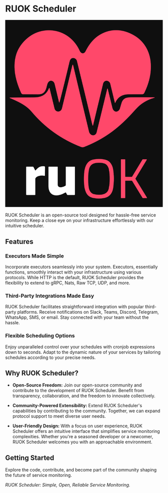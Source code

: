# RUOK Scheduler

![big logo](./assets/big_ruok_logo.svg)

RUOK Scheduler is an open-source tool designed for hassle-free service monitoring. Keep a close eye on your infrastructure effortlessly with our intuitive scheduler.

## Features

### Executors Made Simple

Incorporate executors seamlessly into your system. Executors, essentially functions, smoothly interact with your infrastructure using various protocols. While HTTP is the default, RUOK Scheduler provides the flexibility to extend to gRPC, Nats, Raw TCP, UDP, and more.

### Third-Party Integrations Made Easy

RUOK Scheduler facilitates straightforward integration with popular third-party platforms. Receive notifications on Slack, Teams, Discord, Telegram, WhatsApp, SMS, or email. Stay connected with your team without the hassle.

### Flexible Scheduling Options

Enjoy unparalleled control over your schedules with cronjob expressions down to seconds. Adapt to the dynamic nature of your services by tailoring schedules according to your precise needs.

## Why RUOK Scheduler?

- **Open-Source Freedom:** Join our open-source community and contribute to the development of RUOK Scheduler. Benefit from transparency, collaboration, and the freedom to innovate collectively.

- **Community-Powered Extensibility:** Extend RUOK Scheduler's capabilities by contributing to the community. Together, we can expand protocol support to meet diverse user needs.

- **User-Friendly Design:** With a focus on user experience, RUOK Scheduler offers an intuitive interface that simplifies service monitoring complexities. Whether you're a seasoned developer or a newcomer, RUOK Scheduler welcomes you with an approachable environment.

## Getting Started

Explore the code, contribute, and become part of the community shaping the future of service monitoring.

_RUOK Scheduler: Simple, Open, Reliable Service Monitoring._
